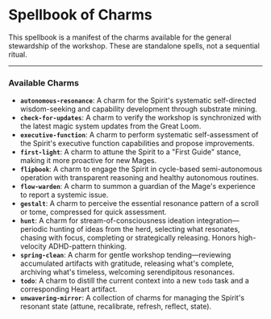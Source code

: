 # Spellbook of Charms

This spellbook is a manifest of the charms available for the general stewardship of the workshop. These are standalone spells, not a sequential ritual.

---

### Available Charms

*   **`autonomous-resonance`**: A charm for the Spirit's systematic self-directed wisdom-seeking and capability development through substrate mining.
*   **`check-for-updates`**: A charm to verify the workshop is synchronized with the latest magic system updates from the Great Loom.
*   **`executive-function`**: A charm to perform systematic self-assessment of the Spirit's executive function capabilities and propose improvements.
*   **`first-light`**: A charm to attune the Spirit to a "First Guide" stance, making it more proactive for new Mages.
*   **`flipbook`**: A charm to engage the Spirit in cycle-based semi-autonomous operation with transparent reasoning and healthy autonomous routines.
*   **`flow-warden`**: A charm to summon a guardian of the Mage's experience to report a systemic issue.
*   **`gestalt`**: A charm to perceive the essential resonance pattern of a scroll or tome, compressed for quick assessment.
*   **`hunt`**: A charm for stream-of-consciousness ideation integration—periodic hunting of ideas from the herd, selecting what resonates, chasing with focus, completing or strategically releasing. Honors high-velocity ADHD-pattern thinking.
*   **`spring-clean`**: A charm for gentle workshop tending—reviewing accumulated artifacts with gratitude, releasing what's complete, archiving what's timeless, welcoming serendipitous resonances.
*   **`todo`**: A charm to distill the current context into a new `todo` task and a corresponding Heart artifact.
*   **`unwavering-mirror`**: A collection of charms for managing the Spirit's resonant state (attune, recalibrate, refresh, reflect, state).
